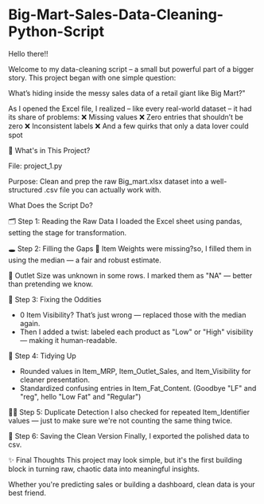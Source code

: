 # Big-Mart-Sales-Data-Cleaning-Python-Script

Hello there!!

Welcome to my data-cleaning script – a small but powerful part of a bigger story.
This project began with one simple question:

 What’s hiding inside the messy sales data of a retail giant like Big Mart?"


As I opened the Excel file, I realized – like every real-world dataset – it had its share of problems:
❌ Missing values
❌ Zero entries that shouldn’t be zero
❌ Inconsistent labels
❌ And a few quirks that only a data lover could spot


📂 What's in This Project?

File: project_1.py

Purpose: Clean and prep the raw Big_mart.xlsx dataset into a well-structured .csv file you can actually work with.


What Does the Script Do?


🗂️ Step 1: Reading the Raw Data
I loaded the Excel sheet using pandas, setting the stage for transformation.


🕳️ Step 2: Filling the Gaps
🧪 Item Weights were missing?so, I filled them in using the median — a fair and robust estimate.

🏬 Outlet Size was unknown in some rows. I marked them as "NA" — better than pretending we know.

🚫 Step 3: Fixing the Oddities
- 0 Item Visibility? That’s just wrong — replaced those with the median again.
- Then I added a twist: labeled each product as "Low" or "High" visibility — making it human-readable.

🧹 Step 4: Tidying Up
- Rounded values in Item_MRP, Item_Outlet_Sales, and Item_Visibility for cleaner presentation.
- Standardized confusing entries in Item_Fat_Content. (Goodbye "LF" and "reg", hello "Low Fat" and "Regular")

🕵️‍♀️ Step 5: Duplicate Detection
I also checked for repeated Item_Identifier values — just to make sure we're not counting the same thing twice.

💾 Step 6: Saving the Clean Version
Finally, I exported the polished data to csv.

✨ Final Thoughts
This project may look simple, but it's the first building block in turning raw, chaotic data into meaningful insights.

Whether you're predicting sales or building a dashboard, clean data is your best friend.
